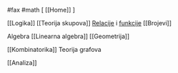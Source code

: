 #fax #math [ [[Home]] ]
$\:$

[[Logika]]
[[Teorija skupova]]
[Relacije](Relacija) i [funkcije](Funkcija)
[[Brojevi]]

Algebra
[[Linearna algebra]]
[[Geometrija]]

[[Kombinatorika]]
Teorija grafova

[[Analiza]]
